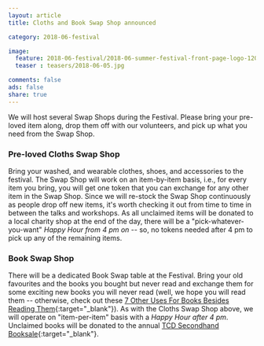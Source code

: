 ```yaml
---
layout: article
title: Cloths and Book Swap Shop announced

category: 2018-06-festival

image:
  feature: 2018-06-festival/2018-06-summer-festival-front-page-logo-1200x375.png
  teaser : teasers/2018-06-05.jpg

comments: false
ads: false
share: true
---
```


We will host several Swap Shops during the Festival. Please bring your pre-loved item along, drop them off with our volunteers, and pick up what you need from the Swap Shop.

### Pre-loved Cloths Swap Shop

Bring your washed, and wearable clothes, shoes, and accessories to the festival. The Swap Shop will work on an item-by-item basis, i.e., for every item you bring, you will get one token that you can exchange for any other item in the Swap Shop. Since we will re-stock the Swap Shop continuously as people drop off new items, it's worth checking it out from time to time in between the talks and workshops. As all unclaimed items will be donated to a local charity shop at the end of the day, there will be a "pick-whatever-you-want" *Happy Hour from 4 pm on* -- so, no tokens needed after 4 pm to pick up any of the remaining items.

### Book Swap Shop

There will be a dedicated Book Swap table at the Festival. Bring your old favourites and the books you bought but never read and exchange them for some exciting new books you will never read (well, we hope you will read them -- otherwise, check out these [7 Other Uses For Books Besides Reading Them](https://www.barnesandnoble.com/blog/7-other-uses-for-books-besides-reading-them/){:target="_blank"}). As with the Cloths Swap Shop above, we will operate on "item-per-item" basis with a *Happy Hour after 4 pm*. Unclaimed books will be donated to the annual [TCD Secondhand Booksale](https://www.tcd.ie/booksale/){:target="_blank"}.
